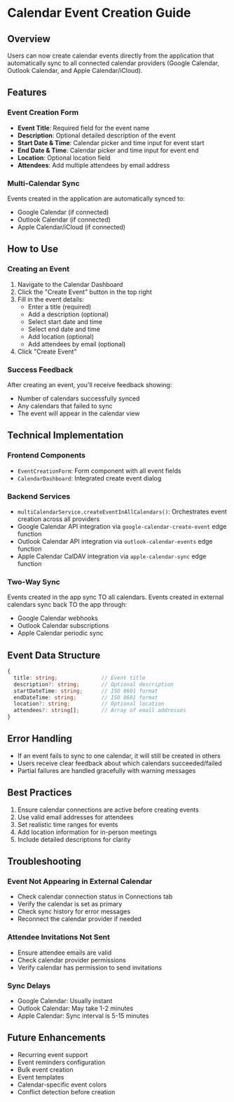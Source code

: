 # Calendar Event Creation Guide

## Overview
Users can now create calendar events directly from the application that automatically sync to all connected calendar providers (Google Calendar, Outlook Calendar, and Apple Calendar/iCloud).

## Features

### Event Creation Form
- **Event Title**: Required field for the event name
- **Description**: Optional detailed description of the event
- **Start Date & Time**: Calendar picker and time input for event start
- **End Date & Time**: Calendar picker and time input for event end
- **Location**: Optional location field
- **Attendees**: Add multiple attendees by email address

### Multi-Calendar Sync
Events created in the application are automatically synced to:
- Google Calendar (if connected)
- Outlook Calendar (if connected)
- Apple Calendar/iCloud (if connected)

## How to Use

### Creating an Event

1. Navigate to the Calendar Dashboard
2. Click the "Create Event" button in the top right
3. Fill in the event details:
   - Enter a title (required)
   - Add a description (optional)
   - Select start date and time
   - Select end date and time
   - Add location (optional)
   - Add attendees by email (optional)
4. Click "Create Event"

### Success Feedback
After creating an event, you'll receive feedback showing:
- Number of calendars successfully synced
- Any calendars that failed to sync
- The event will appear in the calendar view

## Technical Implementation

### Frontend Components
- `EventCreationForm`: Form component with all event fields
- `CalendarDashboard`: Integrated create event dialog

### Backend Services
- `multiCalendarService.createEventInAllCalendars()`: Orchestrates event creation across all providers
- Google Calendar API integration via `google-calendar-create-event` edge function
- Outlook Calendar API integration via `outlook-calendar-events` edge function
- Apple Calendar CalDAV integration via `apple-calendar-sync` edge function

### Two-Way Sync
Events created in the app sync TO all calendars. Events created in external calendars sync back TO the app through:
- Google Calendar webhooks
- Outlook Calendar subscriptions
- Apple Calendar periodic sync

## Event Data Structure

```typescript
{
  title: string;              // Event title
  description?: string;       // Optional description
  startDateTime: string;      // ISO 8601 format
  endDateTime: string;        // ISO 8601 format
  location?: string;          // Optional location
  attendees?: string[];       // Array of email addresses
}
```

## Error Handling
- If an event fails to sync to one calendar, it will still be created in others
- Users receive clear feedback about which calendars succeeded/failed
- Partial failures are handled gracefully with warning messages

## Best Practices
1. Ensure calendar connections are active before creating events
2. Use valid email addresses for attendees
3. Set realistic time ranges for events
4. Add location information for in-person meetings
5. Include detailed descriptions for clarity

## Troubleshooting

### Event Not Appearing in External Calendar
- Check calendar connection status in Connections tab
- Verify the calendar is set as primary
- Check sync history for error messages
- Reconnect the calendar provider if needed

### Attendee Invitations Not Sent
- Ensure attendee emails are valid
- Check calendar provider permissions
- Verify calendar has permission to send invitations

### Sync Delays
- Google Calendar: Usually instant
- Outlook Calendar: May take 1-2 minutes
- Apple Calendar: Sync interval is 5-15 minutes

## Future Enhancements
- Recurring event support
- Event reminders configuration
- Bulk event creation
- Event templates
- Calendar-specific event colors
- Conflict detection before creation
